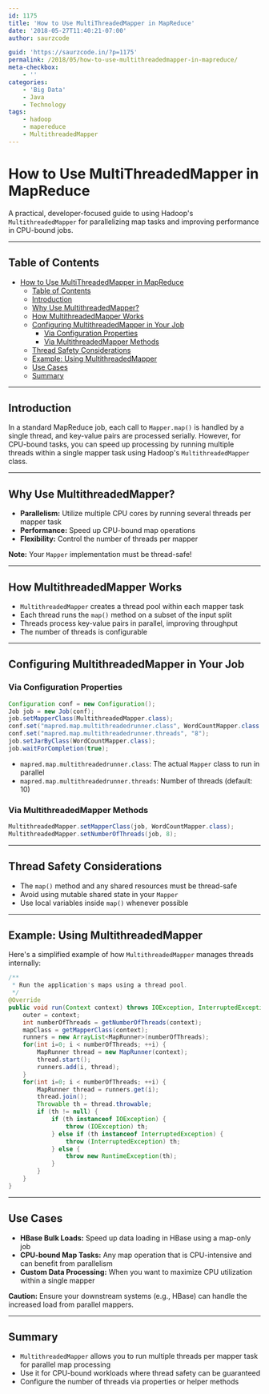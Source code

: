 ```yaml
---
id: 1175
title: 'How to Use MultiThreadedMapper in MapReduce'
date: '2018-05-27T11:40:21-07:00'
author: saurzcode

guid: 'https://saurzcode.in/?p=1175'
permalink: /2018/05/how-to-use-multithreadedmapper-in-mapreduce/
meta-checkbox:
    - ''
categories:
    - 'Big Data'
    - Java
    - Technology
tags:
    - hadoop
    - mapereduce
    - MultithreadedMapper
---
```


# How to Use MultiThreadedMapper in MapReduce

A practical, developer-focused guide to using Hadoop's `MultithreadedMapper` for parallelizing map tasks and improving performance in CPU-bound jobs.
<!--more-->
---

## Table of Contents

- [How to Use MultiThreadedMapper in MapReduce](#how-to-use-multithreadedmapper-in-mapreduce)
  - [Table of Contents](#table-of-contents)
  - [Introduction](#introduction)
  - [Why Use MultithreadedMapper?](#why-use-multithreadedmapper)
  - [How MultithreadedMapper Works](#how-multithreadedmapper-works)
  - [Configuring MultithreadedMapper in Your Job](#configuring-multithreadedmapper-in-your-job)
    - [Via Configuration Properties](#via-configuration-properties)
    - [Via MultithreadedMapper Methods](#via-multithreadedmapper-methods)
  - [Thread Safety Considerations](#thread-safety-considerations)
  - [Example: Using MultithreadedMapper](#example-using-multithreadedmapper)
  - [Use Cases](#use-cases)
  - [Summary](#summary)

---

## Introduction

In a standard MapReduce job, each call to `Mapper.map()` is handled by a single thread, and key-value pairs are processed serially. However, for CPU-bound tasks, you can speed up processing by running multiple threads within a single mapper task using Hadoop's `MultithreadedMapper` class.

---

## Why Use MultithreadedMapper?

- **Parallelism:** Utilize multiple CPU cores by running several threads per mapper task
- **Performance:** Speed up CPU-bound map operations
- **Flexibility:** Control the number of threads per mapper

**Note:** Your `Mapper` implementation must be thread-safe!

---

## How MultithreadedMapper Works

- `MultithreadedMapper` creates a thread pool within each mapper task
- Each thread runs the `map()` method on a subset of the input split
- Threads process key-value pairs in parallel, improving throughput
- The number of threads is configurable

---

## Configuring MultithreadedMapper in Your Job

### Via Configuration Properties

```java
Configuration conf = new Configuration();
Job job = new Job(conf);
job.setMapperClass(MultithreadedMapper.class);
conf.set("mapred.map.multithreadedrunner.class", WordCountMapper.class.getCanonicalName());
conf.set("mapred.map.multithreadedrunner.threads", "8");
job.setJarByClass(WordCountMapper.class);
job.waitForCompletion(true);
```

- `mapred.map.multithreadedrunner.class`: The actual `Mapper` class to run in parallel
- `mapred.map.multithreadedrunner.threads`: Number of threads (default: 10)

### Via MultithreadedMapper Methods

```java
MultithreadedMapper.setMapperClass(job, WordCountMapper.class);
MultithreadedMapper.setNumberOfThreads(job, 8);
```

---

## Thread Safety Considerations

- The `map()` method and any shared resources must be thread-safe
- Avoid using mutable shared state in your `Mapper`
- Use local variables inside `map()` whenever possible

---

## Example: Using MultithreadedMapper

Here's a simplified example of how `MultithreadedMapper` manages threads internally:

```java
/**
 * Run the application's maps using a thread pool.
 */
@Override
public void run(Context context) throws IOException, InterruptedException {
    outer = context;
    int numberOfThreads = getNumberOfThreads(context);
    mapClass = getMapperClass(context);
    runners = new ArrayList<MapRunner>(numberOfThreads);
    for(int i=0; i < numberOfThreads; ++i) {
        MapRunner thread = new MapRunner(context);
        thread.start();
        runners.add(i, thread);
    }
    for(int i=0; i < numberOfThreads; ++i) {
        MapRunner thread = runners.get(i);
        thread.join();
        Throwable th = thread.throwable;
        if (th != null) {
            if (th instanceof IOException) {
                throw (IOException) th;
            } else if (th instanceof InterruptedException) {
                throw (InterruptedException) th;
            } else {
                throw new RuntimeException(th);
            }
        }
    }
}
```

---

## Use Cases

- **HBase Bulk Loads:** Speed up data loading in HBase using a map-only job
- **CPU-bound Map Tasks:** Any map operation that is CPU-intensive and can benefit from parallelism
- **Custom Data Processing:** When you want to maximize CPU utilization within a single mapper

**Caution:** Ensure your downstream systems (e.g., HBase) can handle the increased load from parallel mappers.

---

## Summary

- `MultithreadedMapper` allows you to run multiple threads per mapper task for parallel map processing
- Use it for CPU-bound workloads where thread safety can be guaranteed
- Configure the number of threads via properties or helper methods
